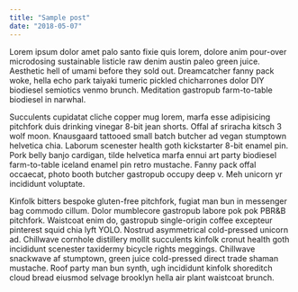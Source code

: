 ```yaml
---
title: "Sample post"
date: "2018-05-07"
---
```

Lorem ipsum dolor amet palo santo fixie quis lorem, dolore anim pour-over microdosing sustainable listicle raw denim austin paleo green juice. Aesthetic hell of umami before they sold out. Dreamcatcher fanny pack woke, hella echo park taiyaki tumeric pickled chicharrones dolor DIY biodiesel semiotics venmo brunch. Meditation gastropub farm-to-table biodiesel in narwhal.

Succulents cupidatat cliche copper mug lorem, marfa esse adipisicing pitchfork duis drinking vinegar 8-bit jean shorts. Offal af sriracha kitsch 3 wolf moon. Knausgaard tattooed small batch butcher ad vegan stumptown helvetica chia. Laborum scenester health goth kickstarter 8-bit enamel pin. Pork belly banjo cardigan, tilde helvetica marfa ennui art party biodiesel farm-to-table iceland enamel pin retro mustache. Fanny pack offal occaecat, photo booth butcher gastropub occupy deep v. Meh unicorn yr incididunt voluptate.

Kinfolk bitters bespoke gluten-free pitchfork, fugiat man bun in messenger bag commodo cillum. Dolor mumblecore gastropub labore pok pok PBR&B pitchfork. Waistcoat enim do, gastropub single-origin coffee excepteur pinterest squid chia lyft YOLO. Nostrud asymmetrical cold-pressed unicorn ad. Chillwave cornhole distillery mollit succulents kinfolk cronut health goth incididunt scenester taxidermy bicycle rights meggings. Chillwave snackwave af stumptown, green juice cold-pressed direct trade shaman mustache. Roof party man bun synth, ugh incididunt kinfolk shoreditch cloud bread eiusmod selvage brooklyn hella air plant waistcoat brunch.